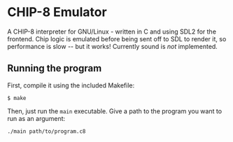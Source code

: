 # CHIP-8 Emulator

A CHIP-8 interpreter for GNU/Linux - written in C and using SDL2 for the frontend. Chip logic is emulated before being sent off to SDL to render it, so performance is slow -- but it works! Currently sound is _not_ implemented.

## Running the program
First, compile it using the included Makefile:

```$ make```

Then, just run the `main` executable. Give a path to the program you want to run as an argument:

```./main path/to/program.c8```
